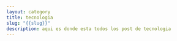 ```yaml
---
layout: category
title: tecnologia
slug: "{{slug}}"
description: aqui es donde esta todos los post de tecnologia
---
```

